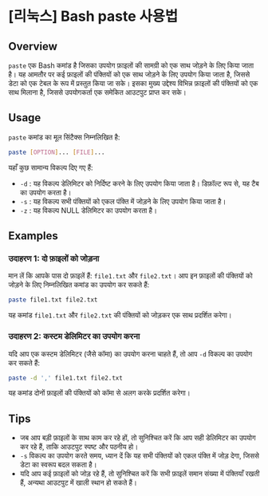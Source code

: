 # [리눅스] Bash paste 사용법

## Overview
`paste` एक Bash कमांड है जिसका उपयोग फ़ाइलों की सामग्री को एक साथ जोड़ने के लिए किया जाता है। यह आमतौर पर कई फ़ाइलों की पंक्तियों को एक साथ जोड़ने के लिए उपयोग किया जाता है, जिससे डेटा को एक टेबल के रूप में प्रस्तुत किया जा सके। इसका मुख्य उद्देश्य विभिन्न फ़ाइलों की पंक्तियों को एक साथ मिलाना है, जिससे उपयोगकर्ता एक समेकित आउटपुट प्राप्त कर सके।

## Usage
`paste` कमांड का मूल सिंटैक्स निम्नलिखित है:

```bash
paste [OPTION]... [FILE]...
```

यहाँ कुछ सामान्य विकल्प दिए गए हैं:

- `-d` : यह विकल्प डेलिमिटर को निर्दिष्ट करने के लिए उपयोग किया जाता है। डिफ़ॉल्ट रूप से, यह टैब का उपयोग करता है।
- `-s` : यह विकल्प सभी पंक्तियों को एकल पंक्ति में जोड़ने के लिए उपयोग किया जाता है।
- `-z` : यह विकल्प NULL डेलिमिटर का उपयोग करता है।

## Examples
### उदाहरण 1: दो फ़ाइलों को जोड़ना
मान लें कि आपके पास दो फ़ाइलें हैं: `file1.txt` और `file2.txt`। आप इन फ़ाइलों की पंक्तियों को जोड़ने के लिए निम्नलिखित कमांड का उपयोग कर सकते हैं:

```bash
paste file1.txt file2.txt
```

यह कमांड `file1.txt` और `file2.txt` की पंक्तियों को जोड़कर एक साथ प्रदर्शित करेगा।

### उदाहरण 2: कस्टम डेलिमिटर का उपयोग करना
यदि आप एक कस्टम डेलिमिटर (जैसे कॉमा) का उपयोग करना चाहते हैं, तो आप `-d` विकल्प का उपयोग कर सकते हैं:

```bash
paste -d ',' file1.txt file2.txt
```

यह कमांड दोनों फ़ाइलों की पंक्तियों को कॉमा से अलग करके प्रदर्शित करेगा।

## Tips
- जब आप बड़ी फ़ाइलों के साथ काम कर रहे हों, तो सुनिश्चित करें कि आप सही डेलिमिटर का उपयोग कर रहे हैं, ताकि आउटपुट स्पष्ट और पठनीय हो।
- `-s` विकल्प का उपयोग करते समय, ध्यान दें कि यह सभी पंक्तियों को एकल पंक्ति में जोड़ देगा, जिससे डेटा का स्वरूप बदल सकता है।
- यदि आप कई फ़ाइलों को जोड़ रहे हैं, तो सुनिश्चित करें कि सभी फ़ाइलें समान संख्या में पंक्तियाँ रखती हैं, अन्यथा आउटपुट में खाली स्थान हो सकते हैं।